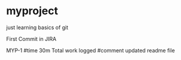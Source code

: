 # myproject
just learning basics of git

First Commit in JIRA

MYP-1 #time 30m Total work logged #comment updated readme file
